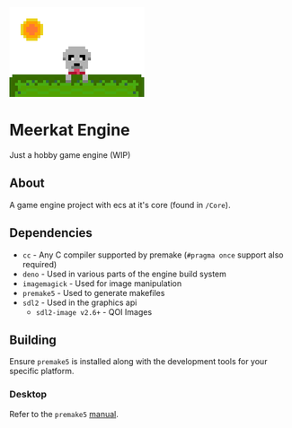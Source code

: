 ![Logo](App/assets/logo.png "Logo")
# Meerkat Engine
Just a hobby game engine (WIP)

## About
A game engine project with ecs at it's core (found in `/Core`).

## Dependencies
* `cc` - Any C compiler supported by premake (`#pragma once` support also required)
* `deno` - Used in various parts of the engine build system
* `imagemagick` - Used for image manipulation
* `premake5` - Used to generate makefiles
* `sdl2` - Used in the graphics api
    * `sdl2-image v2.6+` - QOI Images

## Building
Ensure `premake5` is installed along with the development tools for your specific platform.

### Desktop
Refer to the `premake5` [manual](https://premake.github.io/docs/Using-Premake).
